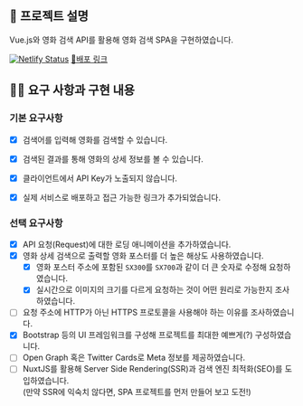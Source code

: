 ## 📌 프로젝트 설명 <!-- 어떤 걸 만들었는지 대략적으로 설명해주세요 -->
Vue.js와 영화 검색 API를 활용해 영화 검색 SPA을 구현하였습니다.


[![Netlify Status](https://api.netlify.com/api/v1/badges/d8e0cd02-3469-47bf-ad44-cfeb4dc04f88/deploy-status)](https://app.netlify.com/sites/cocky-lumiere-227d70/deploys)
[🎥배포 링크](https://imdb-vue.netlify.app)


## 👩‍💻 요구 사항과 구현 내용 <!-- 기능을 Commit 별로 잘개 쪼개고, Commit 별로 설명해주세요 -->
### 기본 요구사항

- [x] 검색어를 입력해 영화를 검색할 수 있습니다.
- [x] 검색된 결과를 통해 영화의 상세 정보를 볼 수 있습니다.
- [x] 클라이언트에서 API Key가 노출되지 않습니다.
- [x] 실제 서비스로 배포하고 접근 가능한 링크가 추가되었습니다.


### 선택 요구사항

- [x] API 요청(Request)에 대한 로딩 애니메이션을 추가하였습니다.
- [x] 영화 상세 검색으로 출력할 영화 포스터를 더 높은 해상도 사용하였습니다.
  - [x] 영화 포스터 주소에 포함된 `SX300`를 `SX700`과 같이 더 큰 숫자로 수정해 요청하였습니다.
  - [x] 실시간으로 이미지의 크기를 다르게 요청하는 것이 어떤 원리로 가능한지 조사하였습니다.
- [ ] 요청 주소에 HTTP가 아닌 HTTPS 프로토콜을 사용해야 하는 이유를 조사하였습니다.
- [x] Bootstrap 등의 UI 프레임워크를 구성해 프로젝트를 최대한 예쁘게(?) 구성하였습니다.
- [ ] Open Graph 혹은 Twitter Cards로 Meta 정보를 제공하였습니다.
- [ ] NuxtJS를 활용해 Server Side Rendering(SSR)과 검색 엔진 최적화(SEO)를 도입하였습니다.  
     (만약 SSR에 익숙치 않다면, SPA 프로젝트를 먼저 만들어 보고 도전!)
